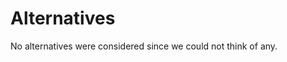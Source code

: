 Alternatives
============
<!-- Contains a description of considered alternatives; why the alternative was considered, and why
     it was not included/rejected in the proposal/recommendation.
-->

No alternatives were considered since we could not think of any.